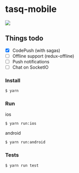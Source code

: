 # tasq-mobile

![](http://i.imgur.com/vYVYKwG.gif)

## Things todo

- [x] CodePush (with sagas)
- [ ] Offline support (redux-offline)
- [ ] Push notifications
- [ ] Chat on SocketIO

### Install
```sh
$ yarn
```

### Run
ios
```sh
$ yarn run:ios
```

android
```sh
$ yarn run:android
```

### Tests
```sh
$ yarn run test
```
